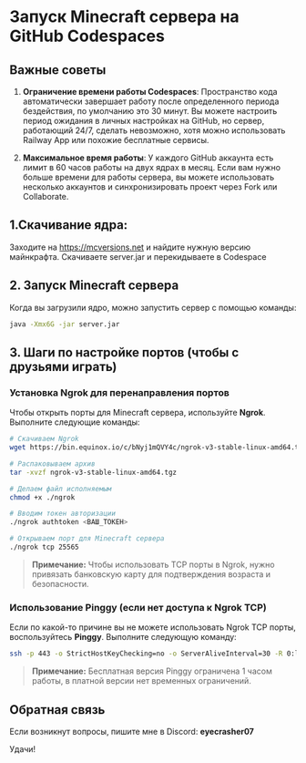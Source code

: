 
# Запуск Minecraft сервера на GitHub Codespaces

## Важные советы

1. **Ограничение времени работы Codespaces**: Пространство кода автоматически завершает работу после определенного периода бездействия, по умолчанию это 30 минут. Вы можете настроить период ожидания в личных настройках на GitHub, но сервер, работающий 24/7, сделать невозможно, хотя можно использовать Railway App или похожие бесплатные сервисы.

2. **Максимальное время работы**: У каждого GitHub аккаунта есть лимит в 60 часов работы на двух ядрах в месяц. Если вам нужно больше времени для работы сервера, вы можете использовать несколько аккаунтов и синхронизировать проект через Fork или Collaborate.

## 1.Скачивание ядра:
Заходите на https://mcversions.net и найдите нужную версию майнкрафта. Скачиваете server.jar и перекидываете в Codespace

## 2. Запуск Minecraft сервера
Когда вы загрузили ядро, можно запустить сервер с помощью команды:

```bash
java -Xmx6G -jar server.jar
```

## 3. Шаги по настройке портов (чтобы с друзьями играть)

### Установка Ngrok для перенаправления портов
Чтобы открыть порты для Minecraft сервера, используйте **Ngrok**. Выполните следующие команды:

```bash
# Скачиваем Ngrok
wget https://bin.equinox.io/c/bNyj1mQVY4c/ngrok-v3-stable-linux-amd64.tgz

# Распаковываем архив
tar -xvzf ngrok-v3-stable-linux-amd64.tgz

# Делаем файл исполняемым
chmod +x ./ngrok

# Вводим токен авторизации
./ngrok authtoken <ВАШ_ТОКЕН>

# Открываем порт для Minecraft сервера
./ngrok tcp 25565
```

> **Примечание:** Чтобы использовать TCP порты в Ngrok, нужно привязать банковскую карту для подтверждения возраста и безопасности.

### Использование Pinggy (если нет доступа к Ngrok TCP)
Если по какой-то причине вы не можете использовать Ngrok TCP порты, воспользуйтесь **Pinggy**. Выполните следующую команду:

```bash
ssh -p 443 -o StrictHostKeyChecking=no -o ServerAliveInterval=30 -R 0:localhost:<ПОРТ_СЕРВЕРА> tcp@a.pinggy.io
```

> **Примечание:** Бесплатная версия Pinggy ограничена 1 часом работы, в платной версии нет временных ограничений.

## Обратная связь
Если возникнут вопросы, пишите мне в Discord: **eyecrasher07**

Удачи!
